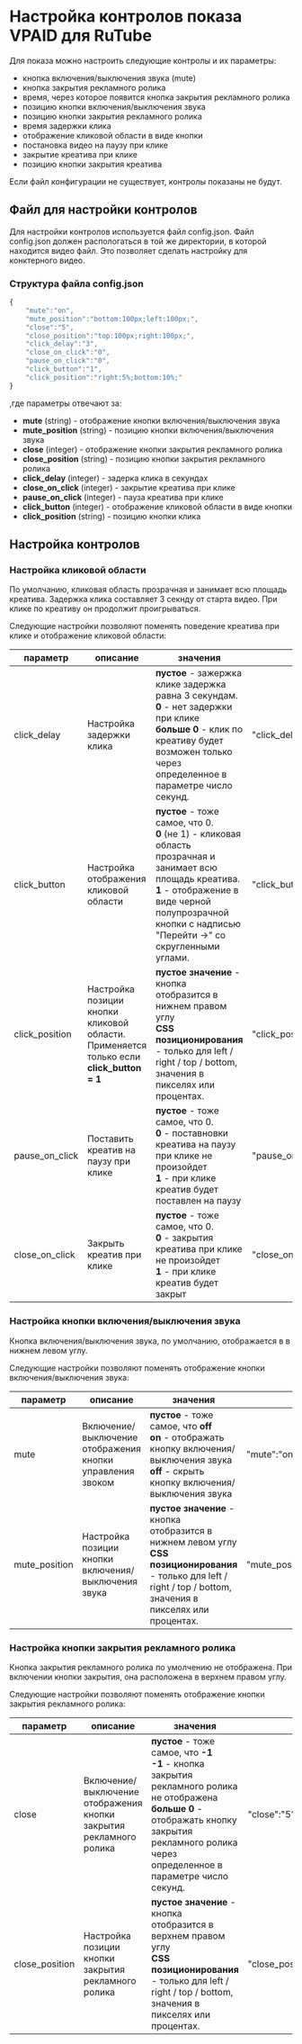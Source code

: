 # Настройка контролов показа VPAID для RuTube

Для показа можно настроить следующие контролы и их параметры:

* кнопка включения/выключения звука (mute)
* кнопка закрытия рекламного ролика
* время, через которое появится кнопка закрытия рекламного ролика
* позицию кнопки включения/выключения звука
* позицию кнопки закрытия рекламного ролика
* время задержки клика
* отображение кликовой области в виде кнопки
* постановка видео на паузу при клике
* закрытие креатива при клике
* позицию кнопки закрытия креатива

Если файл конфигурации не существует, контролы показаны не будут.

## Файл для настройки контролов

Для настройки контролов используется файл config.json. Файл config.json должен распологаться в той же директории, в которой находится видео файл. Это позволяет сделать настройку для конктерного видео.

### Структура файла config.json

```js
{
    "mute":"on",
    "mute_position":"bottom:100px;left:100px;",
    "close":"5",
    "close_position":"top:100px;right:100px;",
    "click_delay":"3",
    "close_on_click":"0",
    "pause_on_click":"0",
    "click_button":"1",
    "click_position":"right:5%;bottom:10%;"
}
```

,где параметры отвечают за:

* **mute** (string) - отображение кнопки включения/выключения звука
* **mute_position** (string) - позицию кнопки включения/выключения звука
* **close** (integer) - отображение кнопки закрытия рекламного ролика
* **close_position** (string) - позицию кнопки закрытия рекламного ролика
* **click_delay** (integer) - задерка клика в секундах
* **close_on_click** (integer) - закрытие креатива при клике
* **pause_on_click** (integer) - пауза креатива при клике
* **click_button** (integer) - отображение кликовой области в виде кнопки
* **click_position** (string) - позицию кнопки клика

## Настройка контролов

### Настройка кликовой области

По умолчанию, кликовая область прозрачная и занимает всю площадь креатива. Задержка клика составляет 3 секнду от старта видео. При клике по креативу он продолжит проигрываться.

Следующие настройки позволяют поменять поведение креатива при клике и отображение кликовой области:

|параметр|описание|значения|пример|
|---|---|---|---|
|click_delay|Настройка задержки клика|**пустое** - зажержка клике задержка равна 3 секундам.<br>**0** - нет задержки при клике<br>**больше 0** - клик по креативу будет возможен только через определенное в параметре число секунд.|"click_delay":"2"|
|click_button|Настройка отображения кликовой области|**пустое** - тоже самое, что 0.<br>**0** (не 1) - кликовая область прозрачная и занимает всю площадь креатива.<br>**1** - отображение в виде черной полупрозрачной кнопки с надписью "Перейти ->" со скругленными углами.|"click_button":"1"|
|click_position|Настройка позиции кнопки кликовой области. Применяется только если **click_button = 1**|**пустое значение** - кнопка отобразится в нижнем правом углу<br>**CSS позиционирования** - только для left / right / top / bottom, значения в пикселях или процентах.|"click_position":"right:5%;bottom:10%;"|
|pause_on_click|Поставить креатив на паузу при клике|**пустое** - тоже самое, что 0.<br>**0** - поставновки креатива на паузу при клике не произойдет<br>**1** - при клике креатив будет поставлен на паузу|"pause_on_click":"0",|
|close_on_click|Закрыть креатив при клике|**пустое** - тоже самое, что 0.<br>**0** - закрытия креатива при клике не произойдет<br>**1** - при клике креатив будет закрыт|"close_on_click":"0"|

### Настройка кнопки включения/выключения звука

Кнопка включения/выключения звука, по умолчанию, отображается в в нижнем левом углу.

Следующие настройки позволяют поменять отображение кнопки включения/выключения звука:

|параметр|описание|значения|пример|
|---|---|---|---|
|mute|Включение/выключение отображения кнопки управления звоком|**пустое** - тоже самое, что **off**<br>**on** - отображать кнопку включения/выключения звука<br>**off** - скрыть кнопку включения/выключения звука|"mute":"on"|
|mute_position|Настройка позиции кнопки включения/выключения звука|**пустое значение** - кнопка отобразится в нижнем левом углу<br>**CSS позиционирования** - только для left / right / top / bottom, значения в пикселях или процентах.|"mute_position":"bottom:100px;left:100px;"|

### Настройка кнопки закрытия рекламного ролика

Кнопка закрытия рекламного ролика по умолчению не отображена. При включении кнопки закрытия, она расположена в верхнем правом углу.

Следующие настройки позволяют поменять отображение кнопки закрытия рекламного ролика:

|параметр|описание|значения|пример|
|---|---|---|---|
|close|Включение/выключение отображения кнопки закрытия рекламного ролика|**пустое** - тоже самое, что **-1**<br>**-1** - кнопка закрытия рекламного ролика не отображена <br>**больше 0** - отображать кнопку закрытия рекламного ролика через определенное в параметре число секунд.|"close":"5"|
|close_position|Настройка позиции кнопки закрытия рекламного ролика|**пустое значение** - кнопка отобразится в верхнем правом углу<br>**CSS позиционирования** - только для left / right / top / bottom, значения в пикселях или процентах.|"close_position":"top:100px;right:100px;"|
